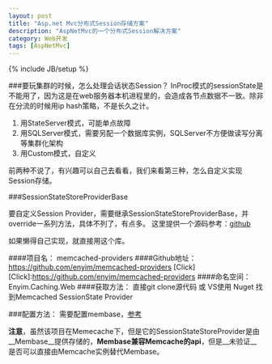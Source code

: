 ```yaml
---
layout: post
title: "Asp.net Mvc分布式Session存储方案"
description: "AspNetMvc的一个分布式Session解决方案"
category: Web开发
tags: [AspNetMvc]
---
```

{% include JB/setup %}

###要玩集群的时候，怎么处理会话状态Session？
InProc模式的sessionState是不能用了，因为这是在web服务器本机进程里的，会造成各节点数据不一致。除非在分流的时候用ip hash策略，不是长久之计。 

1. 用StateServer模式，可能单点故障
2. 用SQLServer模式，需要另配一个数据库实例，SQLServer不方便做读写分离等集群化架构
3. 用Custom模式，自定义

前两种不说了，有兴趣可以自己去看看，我们来看第三种，怎么自定义实现Session存储。

###SessionStateStoreProviderBase

要自定义Session Provider，需要继承SessionStateStoreProviderBase，并override一系列方法，具体不列了，有点多。
这里提供一个源码参考：[github](https://github.com/enyim/memcached-providers/blob/master/MemcachedProviders/MembaseSessionStateProvider.cs)

如果懒得自己实现，就直接用这个库。 

####项目名：
memcached-providers
####Github地址：
https://github.com/enyim/memcached-providers [Click]
[Click]:https://github.com/enyim/memcached-providers
####命名空间：
Enyim.Caching.Web
####获取方法：
直接git clone源代码 或 VS使用 Nuget 找到Memcached SessionState Provider

###配置方法：
需要配置membase，[参考](https://github.com/enyim/memcached-providers/blob/master/TestSite/Web.config) 

__注意__，虽然该项目在Memecache下，但是它的SessionStateStoreProvider是由__Membase__提供存储的，__Membase兼容Memcache的api__，但是__未验证__是否可以直接由Memcache实例替代Membase。